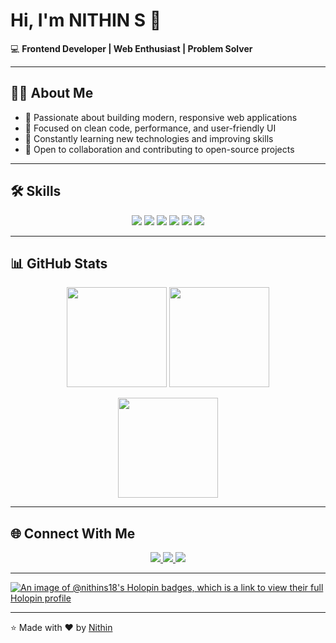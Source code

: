 # Hi, I'm NITHIN S 👋  

💻 **Frontend Developer | Web Enthusiast | Problem Solver**  

---

## 👨‍💻 About Me
- 🔹 Passionate about building modern, responsive web applications  
- 🔹 Focused on clean code, performance, and user-friendly UI  
- 🔹 Constantly learning new technologies and improving skills  
- 🔹 Open to collaboration and contributing to open-source projects  

---

## 🛠 Skills
<p align="center">
  <img src="https://img.shields.io/badge/HTML-E34F26?style=for-the-badge&logo=html5&logoColor=white" />
  <img src="https://img.shields.io/badge/CSS-1572B6?style=for-the-badge&logo=css3&logoColor=white" />
  <img src="https://img.shields.io/badge/JavaScript-F7DF1E?style=for-the-badge&logo=javascript&logoColor=black" />
  <img src="https://img.shields.io/badge/React-61DAFB?style=for-the-badge&logo=react&logoColor=black" />
  <img src="https://img.shields.io/badge/Tailwind_CSS-06B6D4?style=for-the-badge&logo=tailwind-css&logoColor=white" />
  <img src="https://img.shields.io/badge/Git-F05032?style=for-the-badge&logo=git&logoColor=white" />
</p>

---

## 📊 GitHub Stats
<p align="center">
  <img src="https://github-readme-stats.vercel.app/api?username=NITHIN-S-18&show_icons=true&theme=tokyonight" height="160" />
  <img src="https://github-readme-streak-stats.herokuapp.com/?user=NITHIN-S-18&theme=tokyonight" height="160" />
</p>

<p align="center">
  <img src="https://github-readme-stats.vercel.app/api/top-langs/?username=NITHIN-S-18&layout=compact&theme=tokyonight" height="160"/>
</p>

---

## 🌐 Connect With Me  
<p align="center">
  <a href="mailto:nithin.s.nithin77@gmail.com">
    <img src="https://img.shields.io/badge/Gmail-D14836?style=for-the-badge&logo=gmail&logoColor=white" />
  </a>
  <a href="https://linkedin.com/in/nithin-s-9493482a5">
    <img src="https://img.shields.io/badge/LinkedIn-0077B5?style=for-the-badge&logo=linkedin&logoColor=white" />
  </a>
  <a href="https://github.com/NITHIN-S-18">
    <img src="https://img.shields.io/badge/GitHub-000000?style=for-the-badge&logo=github&logoColor=white" />
  </a>
</p>

---

[![An image of @nithins18's Holopin badges, which is a link to view their full Holopin profile](https://holopin.me/nithins18)](https://holopin.io/@nithins18)

---

⭐️ Made with ❤️ by [Nithin](https://github.com/NITHIN-S-18)  

